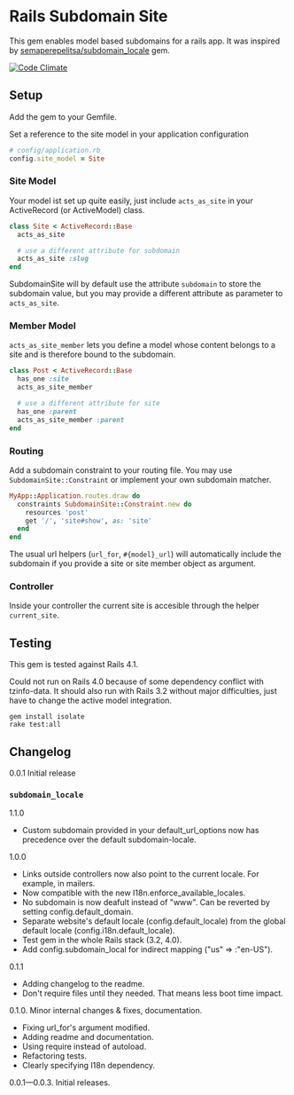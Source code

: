 # Rails Subdomain Site

This gem enables model based subdomains for a rails app.
It was inspired by [semaperepelitsa/subdomain_locale](https://github.com/semaperepelitsa/subdomain_locale) gem.

[![Code Climate](https://codeclimate.com/github/nfweb/subdomain_site/badges/gpa.svg)](https://codeclimate.com/github/nfweb/subdomain_site)

## Setup

Add the gem to your Gemfile.

Set a reference to the site model in your application configuration

```ruby
# config/application.rb
config.site_model = Site
```
### Site Model
Your model ist set up quite easily, just include ``acts_as_site`` in your ActiveRecord (or ActiveModel) class.

```ruby
class Site < ActiveRecord::Base
  acts_as_site

  # use a different attribute for subdomain
  acts_as_site :slug
end
```

SubdomainSite will by default use the attribute ``subdomain`` to store the subdomain value, but you may provide a different attribute as parameter to ``acts_as_site``.

### Member Model
``acts_as_site_member`` lets you define a model whose content belongs to a site and is therefore bound to the subdomain.

```ruby
class Post < ActiveRecord::Base
  has_one :site
  acts_as_site_member

  # use a different attribute for site
  has_one :parent
  acts_as_site_member :parent
end
```

### Routing
Add a subdomain constraint to your routing file. You may use ``SubdomainSite::Constraint`` or implement your own subdomain matcher.

```ruby
MyApp::Application.routes.draw do
  constraints SubdomainSite::Constraint.new do
    resources 'post'
    get '/', 'site#show', as: 'site'
  end
end
```

The usual url helpers (``url_for``, ``#{model}_url``) will automatically include the subdomain if you provide a site or site member object as argument.

### Controller

Inside your controller the current site is accesible through the helper ```current_site```.

## Testing

This gem is tested against Rails 4.1.

Could not run on Rails 4.0 because of some dependency conflict with tzinfo-data.
It should also run with Rails 3.2 without major difficulties, just have to change the active model integration.

```
gem install isolate
rake test:all
```

## Changelog

0.0.1 Initial release

### ```subdomain_locale```
1.1.0

* Custom subdomain provided in your default_url_options now has precedence over the default subdomain-locale.

1.0.0

* Links outside controllers now also point to the current locale. For example, in mailers.
* Now compatible with the new I18n.enforce\_available\_locales.
* No subdomain is now deafult instead of "www". Can be reverted by setting config.default\_domain.
* Separate website's default locale (config.default\_locale) from the global default locale (config.i18n.default\_locale).
* Test gem in the whole Rails stack (3.2, 4.0).
* Add config.subdomain_local for indirect mapping ("us" => :"en-US").

0.1.1

* Adding changelog to the readme.
* Don't require files until they needed. That means less boot time impact.

0.1.0. Minor internal changes & fixes, documentation.

* Fixing url_for's argument modified.
* Adding readme and documentation.
* Using require instead of autoload.
* Refactoring tests.
* Clearly specifying I18n dependency.

0.0.1—0.0.3. Initial releases.

